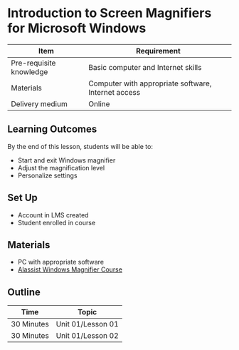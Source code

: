 # Introduction to Screen Magnifiers for Microsoft Windows

Item                    | Requirement
---                     | ---
Pre-requisite knowledge | Basic computer and Internet skills
Materials               | Computer with appropriate software, Internet access
Delivery medium         | Online

## Learning Outcomes

By the end of this lesson, students will be able to:

- Start and exit Windows magnifier
- Adjust the magnification level
- Personalize settings

## Set Up

- Account in LMS created
- Student enrolled in course

## Materials

- PC with appropriate software
- [Alassist Windows Magnifier Course](https://moodle.alassist.us/course/view.php?id=87)

## Outline

Time        | Topic
---         | ---
30 Minutes  | Unit 01/Lesson 01
30 Minutes  | Unit 01/Lesson 02
